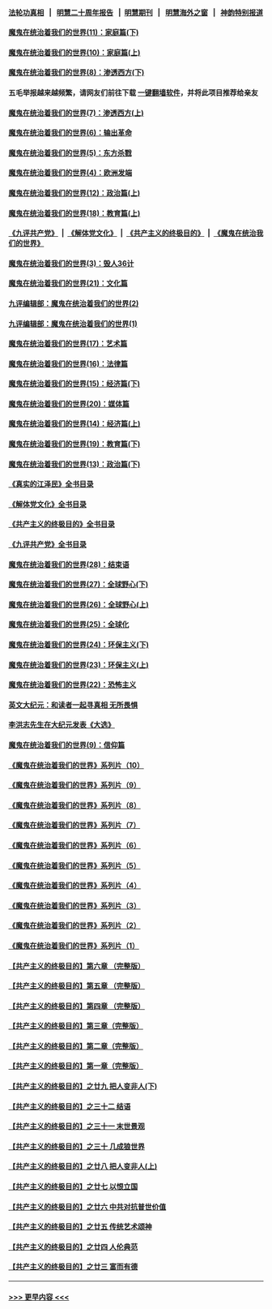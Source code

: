 #### [法轮功真相](https://github.com/gfw-breaker/truth/blob/master/README.md?t=0) &nbsp;&nbsp;|&nbsp;&nbsp; [明慧二十周年报告](https://github.com/gfw-breaker/mh-reports/blob/master/README.md?t=0) &nbsp;&nbsp;|&nbsp;&nbsp;[明慧期刊](https://github.com/gfw-breaker/mh-qikan) &nbsp;&nbsp;|&nbsp;&nbsp; [明慧海外之窗](https://github.com/gfw-breaker/mh-news/blob/master/README.md?t=0) &nbsp;&nbsp;|&nbsp;&nbsp; [神韵特别报道](https://github.com/gfw-breaker/mh-news/blob/master/shenyun.md?t=0)
#### [魔鬼在统治着我们的世界(11)：家庭篇(下)](../pages/nsc422/n10440961.md?t=12110101) 
#### [魔鬼在统治着我们的世界(10)：家庭篇(上)](../pages/nsc422/n10435448.md?t=12110101) 
#### [魔鬼在统治着我们的世界(8)：渗透西方(下)](../pages/nsc422/n10429603.md?t=12110101) 
#### 五毛举报越来越频繁，请网友们前往下载 [一键翻墙软件](https://github.com/gfw-breaker/ssr-accounts)，并将此项目推荐给亲友
#### [魔鬼在统治着我们的世界(7)：渗透西方(上)](../pages/nsc422/n10426013.md?t=12110101) 
#### [魔鬼在统治着我们的世界(6)：输出革命](../pages/nsc422/n10421536.md?t=12110101) 
#### [魔鬼在统治着我们的世界(5)：东方杀戮](../pages/nsc422/n10417707.md?t=12110101) 
#### [魔鬼在统治着我们的世界(4)：欧洲发端](../pages/nsc422/n10414890.md?t=12110101) 
#### [魔鬼在统治着我们的世界(12)：政治篇(上)](../pages/nsc422/n10444576.md?t=12110101) 
#### [魔鬼在统治着我们的世界(18)：教育篇(上)](../pages/nsc422/n10526970.md?t=12110101) 
#### [《九评共产党》](https://github.com/begood0513/9ping.md/blob/master/README.md) &nbsp;|&nbsp; [《解体党文化》](../../../../jtdwh.md/blob/master/README.md)  &nbsp;|&nbsp; [《共产主义的终极目的》](../../../../gczydzjmd.md/blob/master/README.md) &nbsp;|&nbsp; [《魔鬼在统治我们的世界》](../../../../mgztzwmdsj.md/blob/master/README.md) 
#### [魔鬼在统治着我们的世界(3)：毁人36计](../pages/nsc422/n10411583.md?t=12110101) 
#### [魔鬼在统治着我们的世界(21)：文化篇](../pages/nsc422/n10597706.md?t=12110101) 
#### [九评编辑部：魔鬼在统治着我们的世界(2)](../pages/nsc422/n10410036.md?t=12110101) 
#### [九评编辑部：魔鬼在统治着我们的世界(1)](../pages/nsc422/n10406825.md?t=12110101) 
#### [魔鬼在统治着我们的世界(17)：艺术篇](../pages/nsc422/n10499093.md?t=12110101) 
#### [魔鬼在统治着我们的世界(16)：法律篇](../pages/nsc422/n10485969.md?t=12110101) 
#### [魔鬼在统治着我们的世界(15)：经济篇(下)](../pages/nsc422/n10469975.md?t=12110101) 
#### [魔鬼在统治着我们的世界(20)：媒体篇](../pages/nsc422/n10586579.md?t=12110101) 
#### [魔鬼在统治着我们的世界(14)：经济篇(上)](../pages/nsc422/n10457370.md?t=12110101) 
#### [魔鬼在统治着我们的世界(19)：教育篇(下)](../pages/nsc422/n10564808.md?t=12110101) 
#### [魔鬼在统治着我们的世界(13)：政治篇(下)](../pages/nsc422/n10448270.md?t=12110101) 
#### [《真实的江泽民》全书目录](../pages/nsc422/n13721399.md?t=12110101) 
#### [《解体党文化》全书目录](../pages/nsc422/n13721157.md?t=12110101) 
#### [《共产主义的终极目的》全书目录](../pages/nsc422/n13721048.md?t=12110101) 
#### [《九评共产党》全书目录](../pages/nsc422/n13708085.md?t=12110101) 
#### [魔鬼在统治着我们的世界(28)：结束语](../pages/nsc422/n10936246.md?t=12110101) 
#### [魔鬼在统治着我们的世界(27)：全球野心(下)](../pages/nsc422/n10928319.md?t=12110101) 
#### [魔鬼在统治着我们的世界(26)：全球野心(上)](../pages/nsc422/n10900318.md?t=12110101) 
#### [魔鬼在统治着我们的世界(25)：全球化](../pages/nsc422/n10788205.md?t=12110101) 
#### [魔鬼在统治着我们的世界(24)：环保主义(下)](../pages/nsc422/n10695307.md?t=12110101) 
#### [魔鬼在统治着我们的世界(23)：环保主义(上)](../pages/nsc422/n10688613.md?t=12110101) 
#### [魔鬼在统治着我们的世界(22)：恐怖主义](../pages/nsc422/n10614727.md?t=12110101) 
#### [英文大纪元：和读者一起寻真相 无所畏惧](../pages/nsc422/n12542027.md?t=12110101) 
#### [李洪志先生在大纪元发表《大选》](../pages/nsc422/n12534746.md?t=12110101) 
#### [魔鬼在统治着我们的世界(9)：信仰篇](../pages/nsc422/n10432159.md?t=12110101) 
#### [《魔鬼在统治着我们的世界》系列片（10）](../pages/nsc422/n12292670.md?t=12110101) 
#### [《魔鬼在统治着我们的世界》系列片（9）](../pages/nsc422/n12290859.md?t=12110101) 
#### [《魔鬼在统治着我们的世界》系列片（8）](../pages/nsc422/n12287445.md?t=12110101) 
#### [《魔鬼在统治着我们的世界》系列片（7）](../pages/nsc422/n12283425.md?t=12110101) 
#### [《魔鬼在统治着我们的世界》系列片（6）](../pages/nsc422/n12282314.md?t=12110101) 
#### [《魔鬼在统治着我们的世界》系列片（5）](../pages/nsc422/n12281419.md?t=12110101) 
#### [《魔鬼在统治着我们的世界》系列片（4）](../pages/nsc422/n12274024.md?t=12110101) 
#### [《魔鬼在统治着我们的世界》系列片（3）](../pages/nsc422/n12271322.md?t=12110101) 
#### [《魔鬼在统治着我们的世界》系列片（2）](../pages/nsc422/n12269049.md?t=12110101) 
#### [《魔鬼在统治着我们的世界》系列片（1）](../pages/nsc422/n12267575.md?t=12110101) 
#### [【共产主义的终极目的】第六章 （完整版）](../pages/nsc422/n11428913.md?t=12110101) 
#### [【共产主义的终极目的】第五章 （完整版）](../pages/nsc422/n11428912.md?t=12110101) 
#### [【共产主义的终极目的】第四章 （完整版）](../pages/nsc422/n11428907.md?t=12110101) 
#### [【共产主义的终极目的】第三章（完整版）](../pages/nsc422/n11428848.md?t=12110101) 
#### [【共产主义的终极目的】第二章（完整版）](../pages/nsc422/n11428831.md?t=12110101) 
#### [【共产主义的终极目的】第一章（完整版）](../pages/nsc422/n11417651.md?t=12110101) 
#### [【共产主义的终极目的】之廿九 把人变非人(下)](../pages/nsc422/n11344140.md?t=12110101) 
#### [【共产主义的终极目的】之三十二 结语](../pages/nsc422/n11360535.md?t=12110101) 
#### [【共产主义的终极目的】之三十一 末世景观](../pages/nsc422/n11351129.md?t=12110101) 
#### [【共产主义的终极目的】之三十 几成狼世界](../pages/nsc422/n11348280.md?t=12110101) 
#### [【共产主义的终极目的】之廿八 把人变非人(上)](../pages/nsc422/n11340492.md?t=12110101) 
#### [【共产主义的终极目的】之廿七 以恨立国](../pages/nsc422/n11336944.md?t=12110101) 
#### [【共产主义的终极目的】之廿六 中共对抗普世价值](../pages/nsc422/n11324785.md?t=12110101) 
#### [【共产主义的终极目的】之廿五 传统艺术颂神](../pages/nsc422/n11296396.md?t=12110101) 
#### [【共产主义的终极目的】之廿四 人伦典范](../pages/nsc422/n11296397.md?t=12110101) 
#### [【共产主义的终极目的】之廿三 富而有德](../pages/nsc422/n11283598.md?t=12110101) 

----
#### [ >>> 更早内容 <<< ](../indexes/nsc422-earlier.md)
